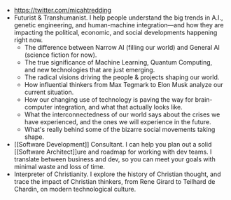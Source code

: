 - https://twitter.com/micahtredding
- Futurist & Transhumanist. I help people understand the big trends in A.I., genetic engineering, and human-machine integration—and how they are impacting the political, economic, and social developments happening right now.
    - The difference between Narrow AI (filling our world) and General AI (science fiction for now).
    - The true significance of Machine Learning, Quantum Computing, and new technologies that are just emerging.
    - The radical visions driving the people & projects shaping our world.
    - How influential thinkers from Max Tegmark to Elon Musk analyze our current situation.
    - How our changing use of technology is paving the way for brain-computer integration, and what that actually looks like.
    - What the interconnectedness of our world says about the crises we have experienced, and the ones we will experience in the future.
    - What's really behind some of the bizarre social movements taking shape.
- [[Software Development]] Consultant. I can help you plan out a solid [[Software Architect]]ure and roadmap for working with dev teams. I translate between business and dev, so you can meet your goals with minimal waste and loss of time.
- Interpreter of Christianity. I explore the history of Christian thought, and trace the impact of Christian thinkers, from Rene Girard to Teilhard de Chardin, on modern technological culture.
